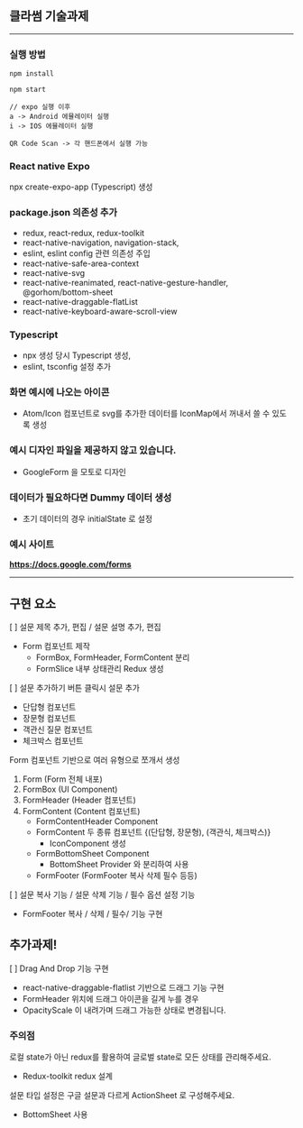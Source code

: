 ## 클라썸 기술과제

---

### 실행 방법

```
npm install
```

```
npm start
```

```
// expo 실행 이후
a -> Android 에뮬레이터 실행
i -> IOS 에뮬레이터 실행

QR Code Scan -> 각 핸드폰에서 실행 가능
```

### React native Expo

npx create-expo-app (Typescript) 생성

### package.json 의존성 추가

- redux, react-redux, redux-toolkit
- react-native-navigation, navigation-stack,
- eslint, eslint config 관련 의존성 주입
- react-native-safe-area-context
- react-native-svg
- react-native-reanimated, react-native-gesture-handler, @gorhom/bottom-sheet
- react-native-draggable-flatList
- react-native-keyboard-aware-scroll-view

### Typescript

- npx 생성 당시 Typescript 생성,
- eslint, tsconfig 설정 추가

### 화면 예시에 나오는 아이콘

- Atom/Icon 컴포넌트로 svg를 추가한 데이터를 IconMap에서 꺼내서 쓸 수 있도록 생성

### 예시 디자인 파일을 제공하지 않고 있습니다.

- GoogleForm 을 모토로 디자인


### 데이터가 필요하다면 Dummy 데이터 생성

- 초기 데이터의 경우 initialState 로 설정

### 예시 사이트
**https://docs.google.com/forms**

----

## 구현 요소

[ ] 설문 제목 추가, 편집 / 설문 설명 추가, 편집
- Form 컴포넌트 제작
  - FormBox, FormHeader, FormContent 분리
  - FormSlice 내부 상태관리 Redux 생성


[ ] 설문 추가하기 버튼 클릭시 설문 추가
- 단답형 컴포넌트
- 장문형 컴포넌트
- 객관신 질문 컴포넌트
- 체크박스 컴포넌트

Form 컴포넌트 기반으로 여러 유형으로 쪼개서 생성
1. Form (Form 전체 내포)
2. FormBox (UI Component)
3. FormHeader (Header 컴포넌트)
4. FormContent (Content 컴포넌트)
   - FormContentHeader Component
   - FormContent 두 종류 컴포넌트 {(단답형, 장문형), (객관식, 체크박스)}
     - IconComponent 생성
   - FormBottomSheet Component
     - BottomSheet Provider 와 분리하여 사용
   - FormFooter (FormFooter 복사 삭제 필수 등등)

[ ] 설문 복사 기능 / 설문 삭제 기능  / 필수 옵션 설정 기능
- FormFooter 복사 / 삭제 / 필수/ 기능 구현

## **추가과제!**

[ ] Drag And Drop 기능 구현
- react-native-draggable-flatlist 기반으로 드래그 기능 구현
- FormHeader 위치에 드래그 아이콘을 길게 누를 경우
- OpacityScale 이 내려가며 드래그 가능한 상태로 변경됩니다.

### 주의점

로컬 state가 아닌 redux를 활용하여 글로벌 state로 모든 상태를 관리해주세요.

- Redux-toolkit redux 설계

설문 타입 설정은 구글 설문과 다르게 ActionSheet 로 구성해주세요.

- BottomSheet 사용





